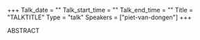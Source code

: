 +++
Talk_date = ""
Talk_start_time = ""
Talk_end_time = ""
Title = "TALKTITLE"
Type = "talk"
Speakers = ["piet-van-dongen"]
+++

ABSTRACT
